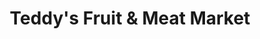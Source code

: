 ---
title: "Teddy's Fruit & Meat Market"
url: /hazel-crest/teddys-fruit-and-meat-market/
shop: supermarket
---